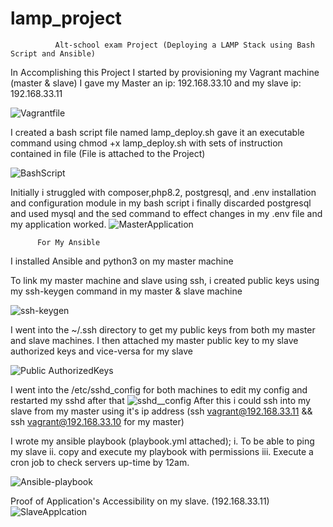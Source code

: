 # lamp_project
              Alt-school exam Project (Deploying a LAMP Stack using Bash Script and Ansible)
 

  In Accomplishing this Project 
I started by provisioning my Vagrant machine (master & slave)  I gave my Master an ip: 192.168.33.10  and my slave ip: 192.168.33.11

![Vagrantfile](https://github.com/iamwilliamsharrison/lamp_project/assets/62039530/c635430f-f512-4388-b6d2-9a3a4daf3fbe)


 I created a bash script file named lamp_deploy.sh gave it an executable command using chmod +x lamp_deploy.sh with sets of instruction contained in file (File is attached to the Project)
 
 ![BashScript](https://github.com/iamwilliamsharrison/lamp_project/assets/62039530/782a2860-2c97-434c-b4e3-e8509305eaa7)


Initially i struggled with composer,php8.2, postgresql, and .env installation and configuration module in my bash script i finally discarded postgresql and used mysql and the sed command to effect changes in my .env file and my application worked.
![MasterApplication](https://github.com/iamwilliamsharrison/lamp_project/assets/62039530/03065f1a-dab7-4c7b-871f-a3d8bf0ebc16)


          For My Ansible 
I installed Ansible and python3 on my master machine

To link my master machine and slave using ssh, i created public keys using my ssh-keygen command in my master & slave machine

![ssh-keygen](https://github.com/iamwilliamsharrison/lamp_project/assets/62039530/e8f020fd-1839-4218-bcc4-b2a8268e85f7)


I went into the ~/.ssh directory to get my public keys from both my master and slave machines. I then attached my master public key to my slave authorized keys and vice-versa for my slave

![Public AuthorizedKeys](https://github.com/iamwilliamsharrison/lamp_project/assets/62039530/7a67205d-3db1-4138-b8db-f37efbc79a44)


I went into the /etc/sshd_config for both machines to edit my config and restarted my sshd after that
![sshd__config](https://github.com/iamwilliamsharrison/lamp_project/assets/62039530/83dbe029-004a-4874-b6ec-47673d97dce0) 
After this i could ssh into my slave from my master using it's ip address (ssh vagrant@192.168.33.11 && ssh vagrant@192.168.33.10 for my master)


I wrote my ansible playbook (playbook.yml attached);
      i. To be able to ping my slave 
      ii. copy and execute my playbook with permissions
      iii. Execute a cron job to check servers up-time by 12am.
      
  ![Ansible-playbook](https://github.com/iamwilliamsharrison/lamp_project/assets/62039530/eb0f88eb-33c2-49a0-a03a-edebc0c55bc7)
  
   Proof of Application's Accessibility on my slave. (192.168.33.11) 
   ![SlaveApplcation](https://github.com/iamwilliamsharrison/lamp_project/assets/62039530/cecfeb13-5416-4261-84b3-3e3d56060348)


